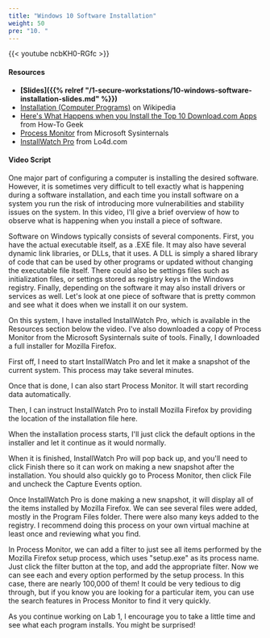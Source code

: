```yaml
---
title: "Windows 10 Software Installation"
weight: 50
pre: "10. "
---
```


{{< youtube ncbKH0-RGfc >}}

#### Resources

* **[Slides]({{% relref "/1-secure-workstations/10-windows-software-installation-slides.md"  %}})**
* [Installation (Computer Programs)](https://en.wikipedia.org/wiki/Installation_(computer_programs)) on Wikipedia
* [Here's What Happens when you Install the Top 10 Download.com Apps](https://www.howtogeek.com/198622/heres-what-happens-when-you-install-the-top-10-download.com-apps/) from How-To Geek
* [Process Monitor](https://docs.microsoft.com/en-us/sysinternals/downloads/procmon) from Microsoft Sysinternals
* [InstallWatch Pro](https://installwatch-pro.en.lo4d.com/) from Lo4d.com

#### Video Script

One major part of configuring a computer is installing the desired software. However, it is sometimes very difficult to tell exactly what is happening during a software installation, and each time you install software on a system you run the risk of introducing more vulnerabilities and stability issues on the system. In this video, I'll give a brief overview of how to observe what is happening when you install a piece of software.

Software on Windows typically consists of several components. First, you have the actual executable itself, as a .EXE file. It may also have several dynamic link libraries, or DLLs, that it uses. A DLL is simply a shared library of code that can be used by other programs or updated without changing the executable file itself. There could also be settings files such as initialization files, or settings stored as registry keys in the Windows registry. Finally, depending on the software it may also install drivers or services as well. Let's look at one piece of software that is pretty common and see what it does when we install it on our system.

On this system, I have installed InstallWatch Pro, which is available in the Resources section below the video. I've also downloaded a copy of Process Monitor from the Microsoft Sysinternals suite of tools. Finally, I downloaded a full installer for Mozilla Firefox.

First off, I need to start InstallWatch Pro and let it make a snapshot of the current system. This process may take several minutes.

Once that is done, I can also start Process Monitor. It will start recording data automatically.

Then, I can instruct InstallWatch Pro to install Mozilla Firefox by providing the location of the installation file here.

When the installation process starts, I'll just click the default options in the installer and let it continue as it would normally.

When it is finished, InstallWatch Pro will pop back up, and you'll need to click Finish there so it can work on making a new snapshot after the installation. You should also quickly go to Process Monitor, then click File and uncheck the Capture Events option.

Once InstallWatch Pro is done making a new snapshot, it will display all of the items installed by Mozilla Firefox. We can see several files were added, mostly in the Program Files folder. There were also many keys added to the registry. I recommend doing this process on your own virtual machine at least once and reviewing what you find.

In Process Monitor, we can add a filter to just see all items performed by the Mozilla Firefox setup process, which uses "setup.exe" as its process name. Just click the filter button at the top, and add the appropriate filter. Now we can see each and every option performed by the setup process. In this case, there are nearly 100,000 of them! It could be very tedious to dig through, but if you know you are looking for a particular item, you can use the search features in Process Monitor to find it very quickly.

As you continue working on Lab 1, I encourage you to take a little time and see what each program installs. You might be surprised!
